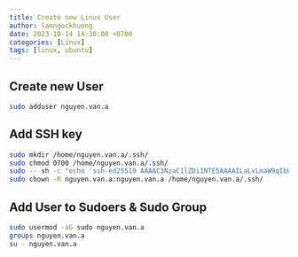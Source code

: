 ```yaml
---
title: Create new Linux User
author: lamngockhuong
date: 2023-10-14 14:30:00 +0700
categories: [Linux]
tags: [linux, ubuntu]
---
```


## Create new User

```bash
sudo adduser nguyen.van.a
```

## Add SSH key

```bash
sudo mkdir /home/nguyen.van.a/.ssh/
sudo chmod 0700 /home/nguyen.van.a/.ssh/
sudo -- sh -c "echo 'ssh-ed25519 AAAAC3NzaC1lZDi1NTE5AAAAILaLvLmaW9qIbUVo1aDHWZE9JehbNfIdTVif2aFGF0E0 me@ngockhuong' > /home/nguyen.van.a/.ssh/authorized_keys"
sudo chown -R nguyen.van.a:nguyen.van.a /home/nguyen.van.a/.ssh/
```

## Add User to Sudoers & Sudo Group

```bash
sudo usermod -aG sudo nguyen.van.a
groups nguyen.van.a
su - nguyen.van.a
```
